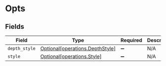 # Opts


## Fields

| Field                                                                    | Type                                                                     | Required                                                                 | Description                                                              |
| ------------------------------------------------------------------------ | ------------------------------------------------------------------------ | ------------------------------------------------------------------------ | ------------------------------------------------------------------------ |
| `depth_style`                                                            | [Optional[operations.DepthStyle]](../../models/operations/depthstyle.md) | :heavy_minus_sign:                                                       | N/A                                                                      |
| `style`                                                                  | [Optional[operations.Style]](../../models/operations/style.md)           | :heavy_minus_sign:                                                       | N/A                                                                      |